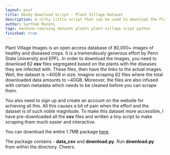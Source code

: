 ```yaml
---
layout: post
title: Handy Download Script - Plant Village Dataset
description: A nifty little script that can be used to download the Plant Village dataset.
author: Sarthak Munshi
tags: machine-learning dataset plants plant-village scipt python
finished: true
---
```


Plant Village Images is an open access database of 80,000+ images of healthy and diseased crops. It is a tremendously generous effort by Penn State University and EPFL. 
In order to download the images, you need to download 82 **csv** files segregated based on the plants with the diseases they are infected with. These files, then have the links to the actual images. 
Well, the dataset is ~40GB in size. Imagine scraping 82 files where the total downloaded data amounts to ~40GB.
Moreover, the files are also infused with certain metadata which needs to be cleaned before you can scrape them.

You also need to sign up and create an account on the website for achieving all this. All this causes a bit of pain when the effort and the dataset is of such noble magnitude.
To make this dataset more accessible, I have pre-downloaded all the **csv** files and written a tiny script to make scraping them much easier and interactive.

You can download the entire 1.7MB package <a href="https://drive.google.com/file/d/0BwrR3ZPLVYhkWmxSQTdHY3NPbU0/view">here</a>.

The package contains - **data_csv** and **download.py**. Run **download.py** from within the directory. Cheers.


